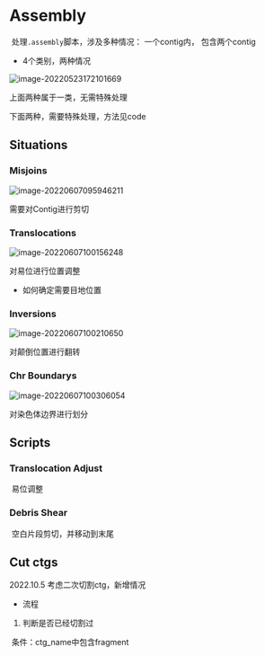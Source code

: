 # Assembly

​		处理`.assembly`脚本，涉及多种情况： 一个contig内， 包含两个contig

- 4个类别，两种情况

![image-20220523172101669](https://s2.loli.net/2022/05/23/Mavhw3YuCs6QUWI.png)



上面两种属于一类，无需特殊处理

下面两种，需要特殊处理，方法见code





## Situations



### Misjoins

![image-20220607095946211](https://s2.loli.net/2022/06/07/M6AISctkupmQ1lO.png)



需要对Contig进行剪切



### Translocations

![image-20220607100156248](https://s2.loli.net/2022/06/07/i6bfCNHnOkLg9jd.png)



对易位进行位置调整

- 如何确定需要目地位置





### Inversions

![image-20220607100210650](https://s2.loli.net/2022/06/07/HXtypVxKgjzPk32.png)



对颠倒位置进行翻转





### Chr Boundarys

![image-20220607100306054](https://s2.loli.net/2022/06/07/S6hfjEsIqx4uAFd.png)



对染色体边界进行划分





## Scripts

### Translocation Adjust

​		易位调整



### Debris Shear

​		空白片段剪切，并移动到末尾





## Cut ctgs

2022.10.5	考虑二次切割ctg，新增情况



- 流程

1. 判断是否已经切割过

​		条件：ctg_name中包含fragment
